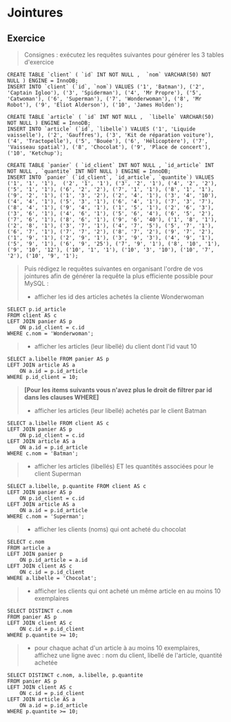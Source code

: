 # Jointures
## Exercice

> Consignes : exécutez les requêtes suivantes pour générer les 3 tables d'exercice 
```
CREATE TABLE `client` ( `id` INT NOT NULL ,  `nom` VARCHAR(50) NOT NULL ) ENGINE = InnoDB;
INSERT INTO `client` (`id`, `nom`) VALUES ('1', 'Batman'), ('2', 'Captain Igloo'), ('3', 'Spiderman'), ('4', 'Mr Propre'), ('5', 'Catwoman'), ('6', 'Superman'), ('7', 'Wonderwoman'), ('8', 'Mr Robot'), ('9', 'Eliot Alderson'), ('10', 'James Holden');

CREATE TABLE `article` ( `id` INT NOT NULL ,  `libelle` VARCHAR(50) NOT NULL ) ENGINE = InnoDB;
INSERT INTO `article` (`id`, `libelle`) VALUES ('1', 'Liquide vaisselle'), ('2', 'Gauffres'), ('3', 'Kit de réparation voiture'), ('4', 'Tractopelle'), ('5', 'Bouée'), ('6', 'Hélicoptère'), ('7', 'Vaisseau spatial'), ('8', 'Chocolat'), ('9', 'Place de concert'), ('10', 'Ketchup');

CREATE TABLE `panier` ( `id_client` INT NOT NULL , `id_article` INT NOT NULL , `quantite` INT NOT NULL ) ENGINE = InnoDB;
INSERT INTO `panier` (`id_client`, `id_article`, `quantite`) VALUES ('1', '1', '1'),  ('2', '1', '1'), ('3', '2', '1'), ('4', '2', '2'), ('5', '1', '1'), ('6', '2', '2'), ('7', '1', '1'), ('8', '1', '1'), ('9', '2', '1'), ('1', '3', '2'), ('2', '4', '1'), ('3', '4', '10'), ('4', '4', '1'), ('5', '3', '1'), ('6', '4', '1'), ('7', '3', '7'), ('8', '4', '1'), ('9', '4', '1'), ('1', '5', '1'), ('2', '6', '3'), ('3', '6', '1'), ('4', '6', '1'), ('5', '6', '4'), ('6', '5', '2'), ('7', '6', '1'), ('8', '6', '1'), ('9', '6', '40'), ('1', '8', '1'), ('2', '8', '1'), ('3', '7', '1'), ('4', '7', '5'), ('5', '7', '1'), ('6', '7', '1'), ('7', '7', '2'), ('8', '7', '2'), ('9', '7', '2'), ('1', '9', '1'), ('2', '9', '1'), ('3', '9', '3'), ('4', '9', '1'), ('5', '9', '1'), ('6', '9', '25'), ('7', '9', '1'), ('8', '10', '1'), ('9', '10', '12'), ('10', '1', '1'), ('10', '3', '10'), ('10', '7', '2'), ('10', '9', '1');
```
> Puis rédigez le requêtes suivantes en organisant l'ordre de vos jointures
>afin de générer la requête la plus efficiente possible pour MySQL :
>- afficher les id des articles achetés la cliente Wonderwoman
```
SELECT p.id_article
FROM client AS c
LEFT JOIN panier AS p
	ON p.id_client = c.id
WHERE c.nom = 'Wonderwoman';
```

>- afficher les articles (leur libellé) du client dont l'id vaut 10
```
SELECT a.libelle FROM panier AS p
LEFT JOIN article AS a
	ON a.id = p.id_article
WHERE p.id_client = 10;
```
>**[Pour les items suivants vous n'avez plus le droit de filtrer par id dans les clauses WHERE]**
>- afficher les articles (leur libellé) achetés par le client Batman
```
SELECT a.libelle FROM client AS c
LEFT JOIN panier AS p
	ON p.id_client = c.id
LEFT JOIN article AS a
	ON a.id = p.id_article
WHERE c.nom = 'Batman';
```
>- afficher les articles (libellés) ET les quantités associées pour le client Superman
```
SELECT a.libelle, p.quantite FROM client AS c
LEFT JOIN panier AS p
	ON p.id_client = c.id
LEFT JOIN article AS a
	ON a.id = p.id_article
WHERE c.nom = 'Superman';
```
>- afficher les clients (noms) qui ont acheté du chocolat
```
SELECT c.nom
FROM article a
LEFT JOIN panier p
	ON p.id_article = a.id
LEFT JOIN client AS c
	ON c.id = p.id_client
WHERE a.libelle = 'Chocolat';
```
>- afficher les clients qui ont acheté un même article en au moins 10 exemplaires
```
SELECT DISTINCT c.nom
FROM panier AS p
LEFT JOIN client AS c
	ON c.id = p.id_client
WHERE p.quantite >= 10;
```
>- pour chaque achat d'un article à au moins 10 exemplaires, affichez une ligne avec :
>nom du client, libellé de l'article, quantité achetée
```
SELECT DISTINCT c.nom, a.libelle, p.quantite
FROM panier AS p
LEFT JOIN client AS c
	ON c.id = p.id_client
LEFT JOIN article AS a
	ON a.id = p.id_article
WHERE p.quantite >= 10;
```